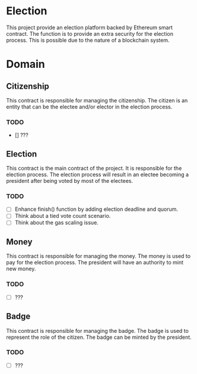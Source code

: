 # Election
This project provide an election platform backed by Ethereum smart contract.
The function is to provide an extra security for the election process.
This is possible due to the nature of a blockchain system.

# Domain

## Citizenship
This contract is responsible for managing the citizenship.
The citizen is an entity that can be the electee and/or elector in the election process.
### TODO
- [] ???

## Election
This contract is the main contract of the project. 
It is responsible for the election process.
The election process will result in an electee becoming a president after being voted by most of the electees.
### TODO
- [ ] Enhance finish() function by adding election deadline and quorum.
- [ ] Think about a tied vote count scenario.
- [ ] Think about the gas scaling issue.

## Money
This contract is responsible for managing the money.
The money is used to pay for the election process.
The president will have an authority to mint new money.
### TODO
- [ ] ???

## Badge
This contract is responsible for managing the badge.
The badge is used to represent the role of the citizen.
The badge can be minted by the president.
### TODO
- [ ] ???
